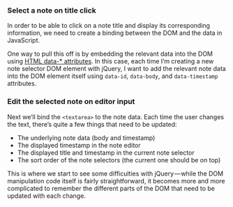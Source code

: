 ### Select a note on title click

In order to be able to click on a note title and display its corresponding information, we need to create a binding between the DOM and the data in JavaScript. 

One way to pull this off is by embedding the relevant data into the DOM using [HTML data-* attributes](https://developer.mozilla.org/en-US/docs/Learn/HTML/Howto/Use_data_attributes). In this case, each time I’m creating a new note selector DOM element with jQuery, I want to add the relevant note data into the DOM element itself using `data-id`, `data-body`, and `data-timestamp` attributes.



### Edit the selected note on editor input

Next we’ll bind the `<textarea>` to the note data. Each time the user changes the text, there’s quite a few things that need to be updated:

- The underlying note data (body and timestamp)
- The displayed timestamp in the note editor
- The displayed title and timestamp in the current note selector
- The sort order of the note selectors (the current one should be on top)

This is where we start to see some difficulties with jQuery — while the DOM manipulation code itself is fairly straightforward, it becomes more and more complicated to remember the different parts of the DOM that need to be updated with each change.